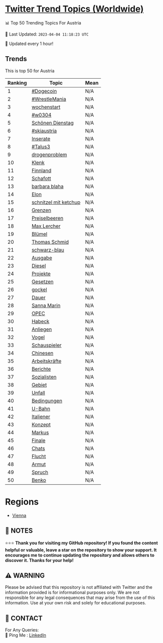 [Twitter Trend Topics (Worldwide)](https://github.com/ErcinDedeoglu/Twitter-Trend-Topics)
==========


📊 Top 50 Trending Topics For Austria

📆 Last Updated: `2023-04-04 11:18:23 UTC`

🔧 Updated every 1 hour!


## Trends

This is top 50 for Austria

| Ranking | Topic | Mean |
| ------- | ------------ | ------------ |
| 1 | [#Dogecoin](http://twitter.com/search?q=%23Dogecoin) | N/A |
| 2 | [#WrestleMania](http://twitter.com/search?q=%23WrestleMania) | N/A |
| 3 | [wochenstart](http://twitter.com/search?q=wochenstart) | N/A |
| 4 | [#w0304](http://twitter.com/search?q=%23w0304) | N/A |
| 5 | [Schönen Dienstag](http://twitter.com/search?q=Sch%c3%b6nen+Dienstag) | N/A |
| 6 | [#skiaustria](http://twitter.com/search?q=%23skiaustria) | N/A |
| 7 | [Inserate](http://twitter.com/search?q=Inserate) | N/A |
| 8 | [#Talus3](http://twitter.com/search?q=%23Talus3) | N/A |
| 9 | [drogenproblem](http://twitter.com/search?q=drogenproblem) | N/A |
| 10 | [Klenk](http://twitter.com/search?q=Klenk) | N/A |
| 11 | [Finnland](http://twitter.com/search?q=Finnland) | N/A |
| 12 | [Schafott](http://twitter.com/search?q=Schafott) | N/A |
| 13 | [barbara blaha](http://twitter.com/search?q=barbara+blaha) | N/A |
| 14 | [Elon](http://twitter.com/search?q=Elon) | N/A |
| 15 | [schnitzel mit ketchup](http://twitter.com/search?q=schnitzel+mit+ketchup) | N/A |
| 16 | [Grenzen](http://twitter.com/search?q=Grenzen) | N/A |
| 17 | [Preiselbeeren](http://twitter.com/search?q=Preiselbeeren) | N/A |
| 18 | [Max Lercher](http://twitter.com/search?q=Max+Lercher) | N/A |
| 19 | [Blümel](http://twitter.com/search?q=Bl%c3%bcmel) | N/A |
| 20 | [Thomas Schmid](http://twitter.com/search?q=Thomas+Schmid) | N/A |
| 21 | [schwarz-blau](http://twitter.com/search?q=schwarz-blau) | N/A |
| 22 | [Ausgabe](http://twitter.com/search?q=Ausgabe) | N/A |
| 23 | [Diesel](http://twitter.com/search?q=Diesel) | N/A |
| 24 | [Projekte](http://twitter.com/search?q=Projekte) | N/A |
| 25 | [Gesetzen](http://twitter.com/search?q=Gesetzen) | N/A |
| 26 | [gockel](http://twitter.com/search?q=gockel) | N/A |
| 27 | [Dauer](http://twitter.com/search?q=Dauer) | N/A |
| 28 | [Sanna Marin](http://twitter.com/search?q=Sanna+Marin) | N/A |
| 29 | [OPEC](http://twitter.com/search?q=OPEC) | N/A |
| 30 | [Habeck](http://twitter.com/search?q=Habeck) | N/A |
| 31 | [Anliegen](http://twitter.com/search?q=Anliegen) | N/A |
| 32 | [Vogel](http://twitter.com/search?q=Vogel) | N/A |
| 33 | [Schauspieler](http://twitter.com/search?q=Schauspieler) | N/A |
| 34 | [Chinesen](http://twitter.com/search?q=Chinesen) | N/A |
| 35 | [Arbeitskräfte](http://twitter.com/search?q=Arbeitskr%c3%a4fte) | N/A |
| 36 | [Berichte](http://twitter.com/search?q=Berichte) | N/A |
| 37 | [Sozialisten](http://twitter.com/search?q=Sozialisten) | N/A |
| 38 | [Gebiet](http://twitter.com/search?q=Gebiet) | N/A |
| 39 | [Unfall](http://twitter.com/search?q=Unfall) | N/A |
| 40 | [Bedingungen](http://twitter.com/search?q=Bedingungen) | N/A |
| 41 | [U-Bahn](http://twitter.com/search?q=U-Bahn) | N/A |
| 42 | [Italiener](http://twitter.com/search?q=Italiener) | N/A |
| 43 | [Konzept](http://twitter.com/search?q=Konzept) | N/A |
| 44 | [Markus](http://twitter.com/search?q=Markus) | N/A |
| 45 | [Finale](http://twitter.com/search?q=Finale) | N/A |
| 46 | [Chats](http://twitter.com/search?q=Chats) | N/A |
| 47 | [Flucht](http://twitter.com/search?q=Flucht) | N/A |
| 48 | [Armut](http://twitter.com/search?q=Armut) | N/A |
| 49 | [Spruch](http://twitter.com/search?q=Spruch) | N/A |
| 50 | [Benko](http://twitter.com/search?q=Benko) | N/A |



# Regions

* [Vienna](</Austria/Vienna.md>)



## 📝 NOTES

⭐⭐⭐ **Thank you for visiting my GitHub repository! If you found the content helpful or valuable, leave a star on the repository to show your support. It encourages me to continue updating the repository and allows others to discover it. Thanks for your help!**


## ⚠️ WARNING

Please be advised that this repository is not affiliated with Twitter and the information provided is for informational purposes only. We are not responsible for any legal consequences that may arise from the use of this information. Use at your own risk and solely for educational purposes.


## 📨 CONTACT

 For Any Queries:  
            🏓 Ping Me : [LinkedIn](https://www.linkedin.com/in/ercindedeoglu/)
